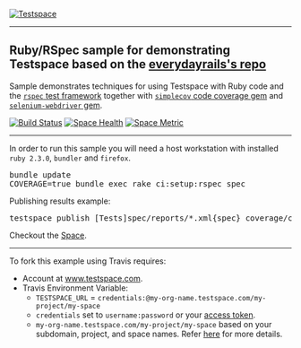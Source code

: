 [![Testspace](http://www.testspace.com/public/img/testspace_logo.png)](http://www.testspace.com)
***

## Ruby/RSpec sample for demonstrating Testspace based on the [everydayrails's  repo](https://github.com/everydayrails/rails-4-1-rspec-3-0)

Sample demonstrates techniques for using Testspace with Ruby code and the [`rspec` test framework](http://rspec.info/) together with [`simplecov` code coverage gem](https://github.com/colszowka/simplecov) and [`selenium-webdriver` gem](https://rubygems.org/gems/selenium-webdriver/).

[![Build Status](https://travis-ci.org/testspace-samples/ruby.rspec.svg?branch=master)](https://travis-ci.org/testspace-samples/ruby.rspec)
[![Space Health](https://samples.testspace.com/projects/85/spaces/312/badge)](https://samples.testspace.com/projects/85/spaces/312 "Test Cases")
[![Space Metric](https://samples.testspace.com/projects/85/spaces/312/metrics/216/badge)](https://samples.testspace.com/projects/85/spaces/312/metrics#metric-216 "Line/Statement Coverage")

***

In order to run this sample you will need a host workstation with installed `ruby 2.3.0`, `bundler` and `firefox`.

<pre>
bundle update
COVERAGE=true bundle exec rake ci:setup:rspec spec
</pre>

Publishing results example: 

<pre>
testspace publish [Tests]spec/reports/*.xml{spec} coverage/coverage.xml 
</pre> 

Checkout the [Space](https://samples.testspace.com/projects/ruby/spaces/rspec). 

***

To fork this example using Travis requires:
  - Account at www.testspace.com.
  - Travis Environment Variable: 
    - `TESTSPACE_URL` = `credentials:@my-org-name.testspace.com/my-project/my-space`
    - `credentials` set to `username:password` or your [access token](http://help.testspace.com/using-your-organization:user-settings).
    - `my-org-name.testspace.com/my-project/my-space` based on your subdomain, project, and space names. Refer [here](http://help.testspace.com/reference:runner-reference#login-credentials) for more details. 
